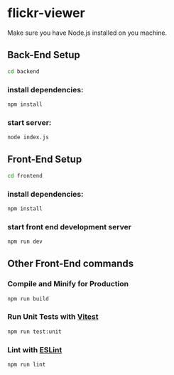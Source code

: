 # flickr-viewer
Make sure you have Node.js installed on you machine.
## Back-End Setup
```sh
cd backend
```
### install dependencies:
```sh
npm install
```

### start server:

```sh
node index.js
```
## Front-End Setup

```sh
cd frontend
```
### install dependencies:
```sh
npm install
```
### start front end development server

```sh
npm run dev
```

## Other Front-End commands


### Compile and Minify for Production

```sh
npm run build
```

### Run Unit Tests with [Vitest](https://vitest.dev/)

```sh
npm run test:unit
```

### Lint with [ESLint](https://eslint.org/)

```sh
npm run lint
```
